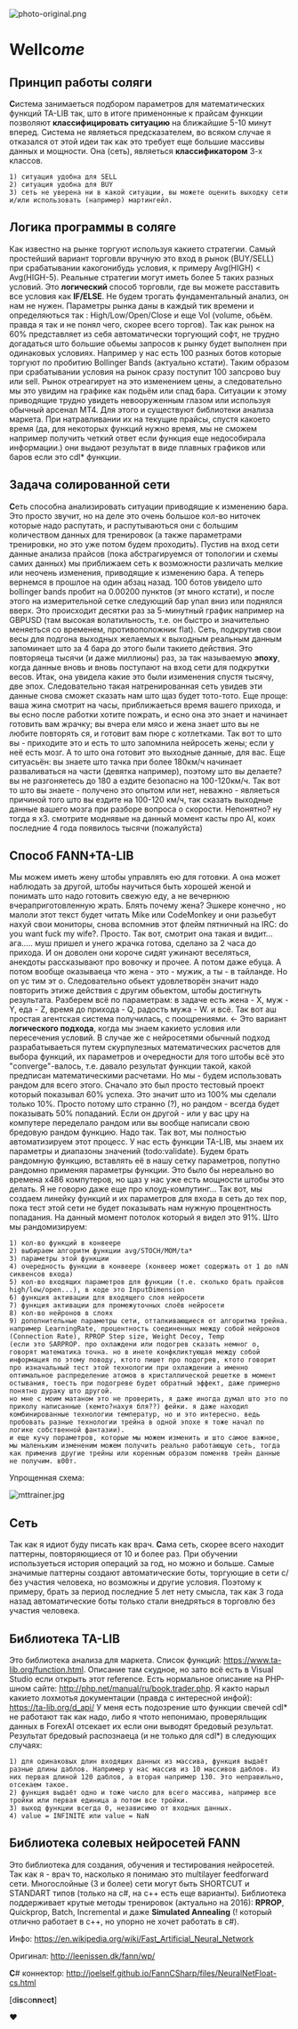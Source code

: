 ![photo-original.png](https://bitbucket.org/repo/64RkKMg/images/1704156120-photo-original.png) 
# Well**co***me* #



## Принцип работы соляги ##

**С**истема занимаеться подбором параметров для математических функций TA-LIB так, што в итоге применонные к прайсам функции позволяют **классифицировать ситуацию** на ближайшие 5-10 минут вперед.
Система не являеться предсказателем, во всяком случае я отказался от этой идеи так как это требует еще большие массивы данных и мощности. Она (cеть), являеться **классификатором** 3-х классов. 
```
1) ситуация удобна для SELL
2) ситуация удобна для BUY
3) сеть не уверена ни в какой ситуации, вы можете оценить выходку сети и/или использовать (например) мартингейл.
```

## Логика программы в соляге ##

Как известно на рынке торгуют используя какието стратегии. Самый простейший вариант торговли вручную это вход в рынок (BUY/SELL) при срабатывании какогонибудь условия, к примеру Avg(HIGH) < Avg(HIGH-5). Реальные стратегии могут иметь более 5 таких разных условий. Это **логический** способ торговли, где вы можете расставить все условия как **IF/ELSE**. Не будем трогать фундаментальный анализ, он нам не нужен. Параметры рынка даны в каждый тик времени и определяються так : High/Low/Open/Close и еще Vol (volume, обьём. правда я так и не понял чего, скорее всего торгов).
Так как рынок на 60% представляет из себя автоматически торгующий софт, не трудно догадаться што большие обьемы запросов к рынку будет выполнен при одинаковых условиях. Например у нас есть 100 разных ботов которые торгуют по пробитию Bollinger Bands (актуально кстати). Таким образом при срабатывании условия на рынок сразу поступит 100 запсрово buy или sell. Рынок отреагирует на это изменением цены, а следовательно мы это увидим на графике как подьём или спад бара. Ситуации к этому приводящие трудно увидеть невооруженным глазом или используя обычный арсенал MT4. Для этого и существуют библиотеки анализа маркета. При натравливании их на текущие прайсы, спустя какоето время (да, для некоторых функций нужно время, мы не сможем например получить четкий ответ если функция еще недособирала информации.) они выдают результат в виде плавных графиков или баров если это cdl\* функции. 

## Задача солированной сети ## 

**С**еть способна анализировать ситуации приводящие к изменению бара. Это просто звучит, но на деле это очень большое кол-во ниточек которые надо распутать, и распутываються они с большим количеством данных для тренировок (а также параметрами тренировки, но это уже потом будем проходить). Пустив на вход сети  данные анализа прайсов 
(пока абстрагируемся от топологии и схемы самих данных) мы приближаем сеть к возможности различать мелкие или неочень изменения, приводящие к изменению бара. А теперь вернемся в прошлое на один абзац назад. 100 ботов увидело што bollinger bands пробит на 0.00200 пунктов (эт много кстати), и после этого на измерительной сетке следующий бар упал вниз или поднялся вверх. Это происходит десятки раз за 5-минутный график например на GBPUSD (там высокая волатильность, т.е. он быстро и значительно меняеться со временем, противоположник flat). Сеть, подкрутив свои весы для подгона выходных желаемых к выходным реальным данным запоминает што за 4 бара до этого были такието действия. Это повторяеца тысячи (и даже миллионы) раз, за так называемую **эпоху**, когда данные вновь и вновь поступают на вход сети для подкрутки весов. Итак, она увидела какие это были изименения спустя тысячу, две эпох. Следовательно такая натренированная сеть увидев эти данные снова сможет сказать нам што щаз будет тото-тото. Еще проще: ваша жина смотрит на часы, приближаеться время вашего прихода, и вы есно после работки хотите пожрать, и есно она это знает и начинает готовить вам жрачку; вы вчера ели мясо и жена знает што вы не любите повторять ся, и готовит вам пюре с котлетками. Так вот то што вы - приходите это и есть то што запомнила нейросеть жены; если у неё есть мозг. А то што она готовит это выходные данные, для вас. Еще ситуасьён: вы знаете што тачка при более 180км/ч начинает разваливаться на части (девятка например), поэтому што вы делаете? вы не разгоняетесь до 180 а ездите безопасно на 100-120км/ч. Так вот то што вы знаете - получено это опытом или нет, неважно - являеться причиной того што вы ездите на 100-120 км/ч, так сказать выходные данные вашего мозга при разборе вопроса о скорости. Непонятно? ну тогда я х3. смотрите моднявые на данный момент касты про AI, коих последние 4 года появилось тысячи (пожалуйста)

## Способ FANN+TA-LIB ##

Мы можем иметь жену штобы управлять ею для готовки. А она может наблюдать за другой, штобы  научиться быть хорошей женой и понимать што надо готовить свежую еду, а не вечернюю вчераприготовленную жрать. Блять почему жена? Эшкере конечно , но малоли этот текст будет читать Mike или CodeMonkey и они разьебут нахуй свои мониторы, снова вспомнив этот флейм пятничный на IRC: do you want fuck my wife?. Просто. Так вот, смотрит она такая и видит... ага..... муш пришел и  унего жрачка готова, сделано за 2 часа до прихода. И он доволен они короче сидят ужинают веселяться, анекдоты рассказывают про вовочку и прочее. А потом даже ебуца. А потом вообще оказываеца что жена - это - мужик, а ты -  в тайланде. Но оп ус тим эт о. Следовательно обьект удовлетворён значит надо повторить этиже действия с другим обьектом, штобы достигнуть результата. Разберем всё по параметрам: в задаче есть жена - X, муж - Y, еда - Z, время до прихода - Q, радость мужа - W. и всё. Так вот аш простая агентская система получилась, с поощрениями. <- Это вариант **логического подхода**, когда мы знаем какието условия или пересечения условий. В случае же с нейросетями обычный подход разрабатываеться путем скурпулезных математических расчетов для выбора функций, их параметров и очередности для того штобы всё это "converge"-валось, т.е. давало результат функции такой, какой предписан математическими расчетами. Но мы - будем использовать рандом для всего этого. Сначало это был просто тестовый проект который показывал 60% успеха. Это значит што из 100% мы сделали только 10%. Просто потому што странно (?), но рандом - всегда будет показывать 50% попаданий. Если он другой - или у вас цру на компутере переделало рандом или вы вообще написали свою бредовую рандом функцию. Надо так. Так вот, мы полностью автоматизируем этот процесс. У нас есть функции TA-LIB, мы знаем их параметры и диапазоны значений (todo:validate). Будем брать рандомную функцию, вставлять её в нашу сетку параметров, попутно рандомно применяя параметры функции. Это было бы нереально во времена x486 компутеров, но щаз у нас уже есть мощности штобы это делать. Я не говорю даже еще про клоуд-компутинг... Так вот, мы создаем линейку функций и их параметров для входа в сеть до тех пор, пока тест этой сети не будет показывать нам нужную процентность попадания. На данный момент потолок который я видел это 91%. 
Што мы рандомизируем:
```
1) кол-во функций в конвеере
2) выбираем алгоритм функции avg/STOCH/MOM/ta*
3) параметры этой функции
4) очередность функции в конвеере (конвеер может содержать от 1 до nAN сиквенсов входа)
5) кол-во входящих параметров для функции (т.е. сколько брать прайсов high/low/open...), в коде это InputDimension
6) функция активации для входящего слоя нейросети
7) функция активации для промежуточных слоёв нейросети
8) кол-во нейронов в слоях
9) дополнительные параметры сети, отталкивающиеся от алгоритма трейна. например LearningRate, процентность соединенных между собой нейронов (Connection Rate), RPROP Step size, Weight Decoy, Temp 
(если это SARPROP. про охлаждени или подогрев сказать немног о, говорят математика точна. но в инете конфкликтующая между собой информация по этому поводу, ктото пишет про подогрев, ктото говорит про изначальный тест этой технологии при охлаждении а именно оптимальное распределение атомов в кристаллической решетке в момент остывания, тоесть при подогреве будет обратный эффект, даже примерно понятно дураку што другой. 
но мне с моим матаном это не проверить, я даже иногда думал што это по приколу написанные (кемто?нахуя бля??) фейки. я даже находил комбинированные технологии температур, но и это интересно. ведь пробовать разные технологии трейна в одной эпохе я тоже начал по логике собственной фантазии). 
и еще кучу пораметров, которые мы можем изменить и што самое важное, мы маленьким измененим можем получить реально работающую сеть, тогда как применив другие трейны или коренным образом поменяв трейн данные не получим. в00т.
```

Упрощенная схема:

![mttrainer.jpg](https://bitbucket.org/repo/64RkKMg/images/2966921009-mttrainer.jpg)


## Сеть ##

Так как я идиот  буду писать как врач.
**С**ама сеть, скорее всего находит паттерны, повторяющиеся от 10 и более раз. При обучении используеться история операций за год, но можно и больше. Самые значимые паттерны создают автоматические боты, торгующие в сети с/без участия человека, но возможны и другие условия. Поэтому к примеру, брать за период последние 5 лет нету смысла, так как 3 года назад автоматические боты только стали внедряться в торговлю без участия человека.

## Библиотека T**A**-LI**B** ##

Это библиотека анализа для маркета. Список функций: https://www.ta-lib.org/function.html. Описание там скудное, но зато всё есть в Visual Studio если открыть этот reference. Есть нормальное описание на PHP-шном сайте: http://php.net/manual/ru/book.trader.php. Я както нарыл какието лохмотья документации (правда с интересной инфой): https://ta-lib.org/d_api/ У меня есть подозрение што функции свечей cdl\* не работают так как надо, либо я чтото непонимаю, проверяльщик данных в ForexAI отсекает их если они выводят бредовый результат. Результат бредовый распознаеца (и не только для cdl*) в следующих случаях:

```
1) для одинаковых длин входящих данных из массива, функция выдаёт разные длины даблов. Например у нас массив из 10 массивов даблов. Из них первая длиной 120 даблов, а вторая например 130. Это неправильно, отсекаем такое.
2) функция выдаёт одно и тоже число для всего массива, например все тройки или первая единица а потом все тройки.
3) выход функции всегда 0, независимо от входных данных.
4) value = INFINITE или value = NaN
```

## Библиотека солевых нейросетей FANN ##

Это библиотека для создания, обучения и тестирования нейросетей. Так как я - врач то, насколько я понимаю это multilayer feedforward сети. Многослойные (3 и более) сети могут быть SHORTCUT и STANDART типов (только на c#, на c++ есть еще варианты). Библиотека поддерживает крутые методы тренировок (актуально на 2016): **RPROP**, Quickprop, Batch, Incremental и даже **Simulated Annealing** (! который отлично работает в c++, но упорно не хочет работать в c#). 

Инфо: https://en.wikipedia.org/wiki/Fast_Artificial_Neural_Network

Оригинал: http://leenissen.dk/fann/wp/

**C**# коннектор: http://joelself.github.io/FannCSharp/files/NeuralNetFloat-cs.html


[d**is**co**nn**e**ct**]

♥
